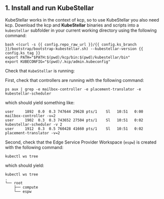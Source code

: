 <!--quickstart-1-install-and-run-kubestellar-start-->
## 1. Install and run **KubeStellar**

KubeStellar works in the context of kcp, so to use KubeStellar you also need kcp. Download the kcp and **KubeStellar** binaries and scripts into a `kubestellar` subfolder in your current working directory using the following command:

```shell
bash <(curl -s {{ config.repo_raw_url }}/{{ config.ks_branch }}/bootstrap/bootstrap-kubestellar.sh) --kubestellar-version {{ config.ks_tag }}
export PATH="$PATH:$(pwd)/kcp/bin:$(pwd)/kubestellar/bin"
export KUBECONFIG="$(pwd)/.kcp/admin.kubeconfig"
```

Check that `KubeStellar` is running:

First, check that controllers are running with the following command:

```shell
ps aux | grep -e mailbox-controller -e placement-translator -e kubestellar-scheduler
```

which should yield something like:

``` { .sh .no-copy }
user     1892  0.0  0.3 747644 29628 pts/1    Sl   10:51   0:00 mailbox-controller -v=2
user     1902  0.3  0.3 743652 27504 pts/1    Sl   10:51   0:02 kubestellar-scheduler -v 2
user     1912  0.3  0.5 760428 41660 pts/1    Sl   10:51   0:02 placement-translator -v=2
``` 

Second, check that the Edge Service Provider Workspace (`espw`) is created with the following command:

```shell
kubectl ws tree
```

which should yield:

``` { .sh .no-copy }
kubectl ws tree
.
└── root
    ├── compute
    └── espw
```
<!--quickstart-1-install-and-run-kubestellar-end-->
